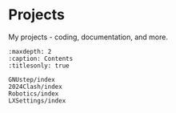 # Projects

My projects - coding, documentation, and more.

```{toctree}
:maxdepth: 2
:caption: Contents
:titlesonly: true

GNUstep/index
2024Clash/index
Robotics/index
LXSettings/index
```


